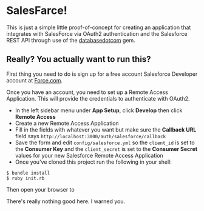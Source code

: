# SalesFarce!

This is just a simple little proof-of-concept for creating an application
that integrates with SalesForce via OAuth2 authentication and the Salesforce
REST API through use of the
[databasedotcom](http://github.com/heroku/databasedotcom) gem.

## Really? You actually want to run this?

First thing you need to do is sign up for a free account Salesforce Developer
account at [Force.com](http://developer.force.com).

Once you have an account, you need to set up a Remote Access Application. This
will provide the credentials to authenticate with OAuth2.

- In the left sidebar menu under __App Setup__, click __Develop__ then click
  __Remote Access__
- Create a new Remote Access Application
- Fill in the fields with whatever you want but make sure the __Callback URL__
  field says ```http://localhost:3000/auth/salesforce/callback```
- Save the form and edit ```config/salesforce.yml``` so the ```client_id```
  is set to the __Consumer Key__ and the ```client_secret``` is set to the
  __Consumer Secret__ values for your new Salesforce Remote Access Application
- Once you've cloned this project run the following in your shell:

```
$ bundle install
$ ruby init.rb
```

Then open your browser to [](http://localhost:3000)

There's really nothing good here. I warned you.

